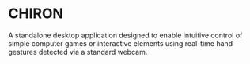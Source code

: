 # CHIRON

A standalone desktop application designed to enable intuitive control of simple computer games or interactive elements using real-time hand gestures detected via a standard webcam.
